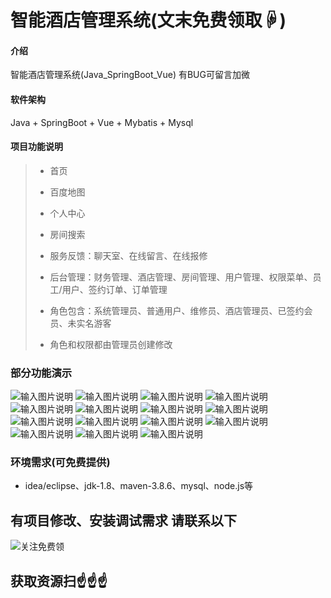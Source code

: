 # 智能酒店管理系统(文末免费领取☟)
> 
#### 介绍
智能酒店管理系统(Java_SpringBoot_Vue)
有BUG可留言加微

#### 软件架构
Java + SpringBoot + Vue + Mybatis + Mysql


#### 项目功能说明

> + 首页
> + 百度地图
> + 个人中心
> + 房间搜索
> + 服务反馈：聊天室、在线留言、在线报修
> + 后台管理：财务管理、酒店管理、房间管理、用户管理、权限菜单、员工/用户、签约订单、订单管理
>
> + 角色包含：系统管理员、普通用户、维修员、酒店管理员、已签约会员、未实名游客
> + 角色和权限都由管理员创建修改


### 部分功能演示
![输入图片说明](photo/1-1.png)
![输入图片说明](photo/1-2.png)
![输入图片说明](photo/1-3.png)
![输入图片说明](photo/1-4.png)
![输入图片说明](photo/1-5.png)
![输入图片说明](photo/1-6.png)
![输入图片说明](photo/1-7.png)
![输入图片说明](photo/1-8.png)
![输入图片说明](photo/1-9.png)
![输入图片说明](photo/1-10.png)
![输入图片说明](photo/1-11.png)
![输入图片说明](photo/1-12.png)
![输入图片说明](photo/1-13.png)
![输入图片说明](photo/1-14.png)
![输入图片说明](photo/1-15.png)


### 环境需求(可免费提供)
- idea/eclipse、jdk-1.8、maven-3.8.6、mysql、node.js等


## 有项目修改、安装调试需求 请联系以下
![关注免费领](联系.png)

## 获取资源扫☝☝☝


